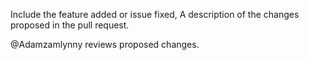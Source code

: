 Include the feature added or issue fixed,
A description of the changes proposed in the pull request.

@Adamzamlynny reviews proposed changes.
